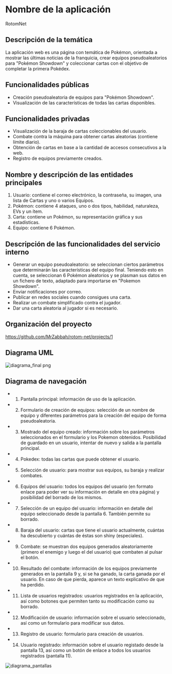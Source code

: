 # Nombre de la aplicación

RotomNet

## Descripción de la temática

La aplicación web es una página con temática de Pokémon, orientada a mostrar las
últimas noticias de la franquicia, crear equipos pseudoaleatorios para 
"Pokémon Showdown" y coleccionar cartas con el objetivo de completar la primera Pokédex.

## Funcionalidades públicas

* Creación pseudoaleatoria de equipos para "Pokémon Showdown".
* Visualización de las características de todas las cartas disponibles.

## Funcionalidades privadas

* Visualización de la baraja de cartas coleccionables del usuario.
* Combate contra la máquina para obtener cartas aleatorias (contiene límite diario).
* Obtención de cartas en base a la cantidad de accesos consecutivos a la web.
* Registro de equipos previamente creados.

## Nombre y descripción de las entidades principales

1. Usuario: contiene el correo electrónico, la contraseña, su imagen, una lista de Cartas y uno o varios Equipos.
2. Pokémon: contiene 4 ataques, uno o dos tipos, habilidad, naturaleza, EVs y un ítem.
3. Carta: contiene un Pokémon, su representación gráfica y sus estadísticas.
4. Equipo: contiene 6 Pokémon.

## Descripción de las funcionalidades del servicio interno

* Generar un equipo pseudoaleatorio: se seleccionan ciertos parámetros que determinarán las características del equipo final. Teniendo esto en cuenta, se seleccionan 6 Pokémon aleatorios y se plasman sus datos en un fichero de texto, adaptado para importarse en "Pokemon Showdown".
* Enviar notificaciones por correo.
* Publicar en redes sociales cuando consigues una carta. 
* Realizar un combate simplificado contra el jugador.
* Dar una carta aleatoria al jugador si es necesario.

## Organización del proyecto

https://github.com/MrZabbah/rotom-net/projects/1

## Diagrama UML
![diagrama_final png](https://user-images.githubusercontent.com/60218308/155217556-0e204848-e783-4499-81c1-f34d2cbcad06.png)

## Diagrama de navegación

* 1. Pantalla principal: información de uso de la aplicación.
* 2. Formulario de creación de equipos: selección de un nombre de equipo y diferentes parámetros para la creación del equipo de forma pseudoaleatoria. 
* 3. Mostrado del equipo creado: información sobre los parámetros seleccionados en el formulario y los Pokemon obtenidos. Posibilidad de guardado en un usuario, intentar de nuevo y salida a la pantalla principal. 
* 4. Pokedex: todas las cartas que puede obtener el usuario. 
* 5. Selección de usuario: para mostrar sus equipos, su baraja y realizar combates.
* 6. Equipos del usuario: todos los equipos del usuario (en formato enlace para poder ver su información en detalle en otra página) y posibilidad del borrado de los mismos.
* 7. Selección de un equipo del usuario: información en detalle del equipo seleccionado desde la pantalla 6. También permite su borrado. 
* 8. Baraja del usuario: cartas que tiene el usuario actualmente, cuántas ha descubierto y cuántas de éstas son shiny (especiales).
* 9. Combate: se muestran dos equipos generados aleatoriamente (primero el enemigo y luego el del usuario) que combaten al pulsar el botón. 
* 10. Resultado del combate:  información de los equipos previamente generados en la pantalla 9 y, si se ha ganado, la carta ganada por el usuario. En caso de que pierda, aparece un texto explicativo de que ha perdido. 
* 11. Lista de usuarios registrados: usuarios registrados en la aplicación, así como botones que permiten tanto su modificación como su borrado. 
* 12. Modificación de usuario: información sobre el usuario seleccionado, así como un formulario para modificar sus datos. 
* 13. Registro de usuario: formulario para creación de usuarios. 
* 14. Usuario registrado: información sobre el usuario registado desde la pantalla 13, así como un botón de enlace a todos los usuarios registrados (pantalla 11).

![diagrama_pantallas](https://user-images.githubusercontent.com/60218308/155235046-ebeff775-e8f9-4137-a1d5-4a4623246ee0.png)
